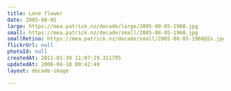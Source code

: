 ```yaml
---
title: Lone flower
date: 2005-08-05
large: https://mea.patrick.nz/decade/large/2005-08-05-1968.jpg
small: https://mea.patrick.nz/decade/small/2005-08-05-1968.jpg
smallRetina: https://mea.patrick.nz/decade/small/2005-08-05-1968@2x.jpg
flickrUrl: null
photoId: null
createdAt: 2011-01-30 11:07:19.311795
updatedAt: 2006-04-18 00:42:49
layout: decade-image

---
```


